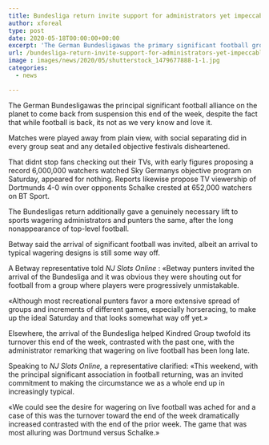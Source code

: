 ```yaml
---
title: Bundesliga return invite support for administrators yet impeccable Saturday still way off
author: xforeal 
type: post
date: 2020-05-18T00:00:00+00:00
excerpt: 'The German Bundesligawas the primary significant football group on the planet to come back from suspension this end of the week, in spite of the fact that while football is back, its not as we very know and love it '
url: /bundesliga-return-invite-support-for-administrators-yet-impeccable-saturday-still-way-off/
image : images/news/2020/05/shutterstock_1479677888-1-1.jpg
categories:
  - news

---
```

The German Bundesligawas the principal significant football alliance on the planet to come back from suspension this end of the week, despite the fact that while football is back, its not as we very know and love it. 

Matches were played away from plain view, with social separating did in every group seat and any detailed objective festivals disheartened. 

That didnt stop fans checking out their TVs, with early figures proposing a record 6,000,000 watchers watched Sky Germanys objective program on Saturday, appeared for nothing. Reports likewise propose TV viewership of Dortmunds 4-0 win over opponents Schalke crested at 652,000 watchers on BT Sport. 

The Bundesligas return additionally gave a genuinely necessary lift to sports wagering administrators and punters the same, after the long nonappearance of top-level football. 

Betway said the arrival of significant football was invited, albeit an arrival to typical wagering designs is still some way off. 

A Betway representative told _NJ Slots Online_ : &#171;Betway punters invited the arrival of the Bundesliga and it was obvious they were shouting out for football from a group where players were progressively unmistakable. 

&#171;Although most recreational punters favor a more extensive spread of groups and increments of different games, especially horseracing, to make up the ideal Saturday and that looks somewhat way off yet.&#187; 

Elsewhere, the arrival of the Bundesliga helped Kindred Group twofold its turnover this end of the week, contrasted with the past one, with the administrator remarking that wagering on live football has been long late. 

Speaking to _NJ Slots Online,_ a representative clarified: &#171;This weekend, with the principal significant association in football returning, was an invited commitment to making the circumstance we as a whole end up in increasingly typical. 

&#171;We could see the desire for wagering on live football was ached for and a case of this was the turnover toward the end of the week dramatically increased contrasted with the end of the prior week. The game that was most alluring was Dortmund versus Schalke.&#187;
